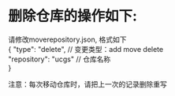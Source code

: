 # 删除仓库的操作如下:

请修改moverepository.json, 格式如下<br/>
{
    "type": "delete", // 变更类型：add move delete<br/>
    "repository": "ucgs" // 仓库名称<br/>
}<br/>

 注意：每次移动仓库时，请把上一次的记录删除重写
    
    
    
    
    
    
    
    









